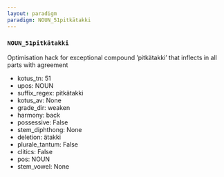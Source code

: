 ```yaml
---
layout: paradigm
paradigm: NOUN_51pitkätakki
---
```

### ` NOUN_51pitkätakki `

Optimisation hack for exceptional compound ’pitkätakki’ that inflects in all parts with agreement
* kotus_tn: 51
* upos: NOUN
* suffix_regex: pitkätakki
* kotus_av: None
* grade_dir: weaken
* harmony: back
* possessive: False
* stem_diphthong: None
* deletion: ätakki
* plurale_tantum: False
* clitics: False
* pos: NOUN
* stem_vowel: None
